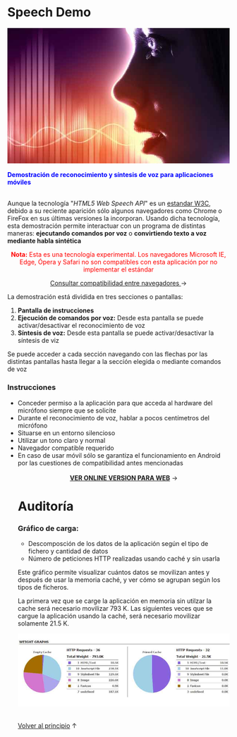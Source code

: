 # Speech Demo

![Reconocimiento y síntesis de voz para smartphone](./images/88.jpg 'Reconocimiento y síntesis de voz para smartphone')

<b style='color:blue'>Demostración de reconocimiento y síntesis de voz para aplicaciones móviles</b>
<br/>
<br/>
<p>Aunque la tecnología "<i>HTML5 Web Speech API</i>" 
    es un <a href='https://dvcs.w3.org/hg/speech-api/raw-file/tip/speechapi.html' target='_blank_'>estandar W3C</a>, 
    debido a su reciente aparición
    sólo algunos navegadores como Chrome o FireFox en sus últimas versiones la incorporan. 
    Usando dicha tecnología, esta demostración
    permite interactuar con un programa de distintas maneras: <b>ejecutando comandos por voz</b>
    o <b>convirtiendo texto a voz mediante habla sintética</b></p>
    
<p style='text-align:center'><span style='color:red'><b>Nota:</b> Esta es una tecnología experimental. Los navegadores  Microsoft IE, Edge,
    Ópera y Safari no son compatibles con esta aplicación por no  implementar el estándar</span></p>
    
<p style='text-align:center'><a href="https://developer.mozilla.org/en-US/docs/Web/API/Web_Speech_API#Browser_compatibility" target="_blank">
    Consultar compatibilidad entre navegadores
</a> &rarr;</p>

<p>La demostración está dividida en tres secciones o pantallas:</p>

<ol class="font-size-14">
    <li class="pad-botm5"><b>Pantalla de instrucciones</b></li>
    <li class="pad-botm5"><b>Ejecución de comandos por voz:</b> Desde esta pantalla se puede activar/desactivar el reconocimiento de voz</li>
    <li class="pad-botm5"><b>Síntesis de voz:</b> Desde esta pantalla se puede activar/desactivar la síntesis de viz</li>
</ol>

<p>Se puede acceder a cada sección navegando con las flechas por las distintas pantallas hasta llegar
    a la sección elegida o mediante comandos de voz</p>
    
<h3>Instrucciones</h3>
<ul class="font-size-14 pad-left-15">
<li class="pad-botm5">Conceder permiso a la aplicación para que
    acceda al hardware del micrófono siempre que se solicite</li>
<li class="pad-botm5">Durante el reconocimiento de voz, hablar a pocos centímetros del micrófono</li>
<li class="pad-botm5">Situarse en un entorno silencioso</li>
<li class="pad-botm5">Utilizar un tono claro y normal</li>
<li class="pad-botm5">Navegador compatible requerido</li>
<li class="pad-botm5">En caso de usar móvil sólo se garantiza el funcionamiento en
    Android por las cuestiones de compatibilidad antes mencionadas
</li>

<br/>
<div style='text-align:center'><a href='./iframe/iframe.html' target='_blank_'><b>VER ONLINE VERSION PARA WEB</b></a> &rarr;</div>

<h1>Auditoría</h1>

<h3>Gráfico de carga:</h3>

- Descomposción de los datos de la aplicación según el tipo de fichero y cantidad de datos
- Número de peticiones HTTP realizadas usando caché y sin usarla

Este gráfico permite visualizar cuántos datos se movilizan antes y después de usar la memoria caché, y ver cómo se agrupan según los tipos de ficheros.

La primera vez que se carge la aplicación en memoria sin utilzar la cache será necesario movilizar 793 K. Las siguientes  veces que se cargue la aplicación usando la caché, será necesario movilizar solamente 21.5 K.

![Gráfico de carga](./auditoria/audit.jpg 'Gráfico de carga')

<br/>
<a href='#'>Volver al principio</a> &uarr;

